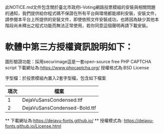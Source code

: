此NOTICE.md文件包含關於臺北市政府i-Voting網路投票模組的安裝與相關問題的通知，我們提供給你程式碼不保證在所有平台與環境都能順利安裝，安裝文件，請参閱本平台上所提供的安裝文件，即使依照文件安裝成功，也將因為缺少其他本階段尚未釋出之程式功能而無法正常使用，若你同意這個聲明再請下載安裝。

# 軟體中第三方授權資訊說明如下：
圖形驗證功能：採用securimage這是一套open-source free PHP CAPTCHA script 
下載網址為:https://www.phpcaptcha.org/
授權格式為:BSD License

字型檔：於投票模組內置入2套字型檔，包含如下檔案

 | 項次  |	檔案 |
 | ----- | ----- |
 |   1   | DejaVuSansCondensed.ttf |
 |   2   | DejaVuSansCondensed-Bold.ttf|

** 下載網址為:https://dejavu-fonts.github.io/
** 授權模式為: https://dejavu-fonts.github.io/License.html
